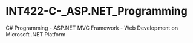 # INT422-C-_ASP.NET_Programming
C# Programming - ASP.NET MVC Framework - Web Development on Microsoft .NET Platform
